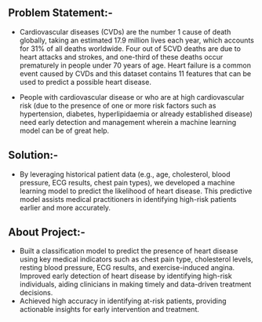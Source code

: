 ## Problem Statement:-
* Cardiovascular diseases (CVDs) are the number 1 cause of death globally, taking an estimated 17.9 million lives each year, which accounts for 31% of all deaths worldwide. Four out of 5CVD deaths are due to heart attacks and strokes, and one-third of these deaths occur prematurely in people under 70 years of age. Heart failure is a common event caused by CVDs and this dataset contains 11 features that can be used to predict a possible heart disease.

* People with cardiovascular disease or who are at high cardiovascular risk (due to the presence of one or more risk factors such as hypertension, diabetes, hyperlipidaemia or already established disease) need early detection and management wherein a machine learning model can be of great help.

## Solution:-
* By leveraging historical patient data (e.g., age, cholesterol, blood pressure, ECG results, chest pain types), we developed a machine learning model to predict the likelihood of heart disease. This predictive model assists medical practitioners in identifying high-risk patients earlier and more accurately.

## About Project:-
* Built a classification model to predict the presence of heart disease using key medical indicators such as chest pain type, cholesterol levels, resting blood pressure, ECG results, and exercise-induced angina.
Improved early detection of heart disease by identifying high-risk individuals, aiding clinicians in making timely and data-driven treatment decisions.
* Achieved high accuracy in identifying at-risk patients, providing actionable insights for early intervention and treatment.
